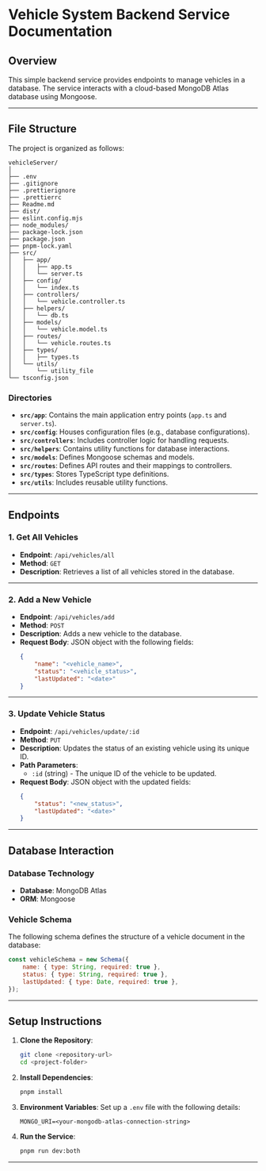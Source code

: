 # Vehicle System Backend Service Documentation

## Overview

This simple backend service provides endpoints to manage vehicles in a database. The service interacts with a cloud-based MongoDB Atlas database using Mongoose.

---

## File Structure

The project is organized as follows:

```
vehicleServer/
│
├── .env
├── .gitignore
├── .prettierignore
├── .prettierrc
├── Readme.md
├── dist/
├── eslint.config.mjs
├── node_modules/
├── package-lock.json
├── package.json
├── pnpm-lock.yaml
├── src/
│   ├── app/
│   │   ├── app.ts
│   │   └── server.ts
│   ├── config/
│   │   └── index.ts
│   ├── controllers/
│   │   └── vehicle.controller.ts
│   ├── helpers/
│   │   └── db.ts
│   ├── models/
│   │   └── vehicle.model.ts
│   ├── routes/
│   │   └── vehicle.routes.ts
│   ├── types/
│   │   ├── types.ts
│   └── utils/
│       └── utility_file
└── tsconfig.json
```

### Directories

- **`src/app`**: Contains the main application entry points (`app.ts` and `server.ts`).
- **`src/config`**: Houses configuration files (e.g., database configurations).
- **`src/controllers`**: Includes controller logic for handling requests.
- **`src/helpers`**: Contains utility functions for database interactions.
- **`src/models`**: Defines Mongoose schemas and models.
- **`src/routes`**: Defines API routes and their mappings to controllers.
- **`src/types`**: Stores TypeScript type definitions.
- **`src/utils`**: Includes reusable utility functions.

---

## Endpoints

### 1. **Get All Vehicles**

- **Endpoint**: `/api/vehicles/all`
- **Method**: `GET`
- **Description**: Retrieves a list of all vehicles stored in the database.

---

### 2. **Add a New Vehicle**

- **Endpoint**: `/api/vehicles/add`
- **Method**: `POST`
- **Description**: Adds a new vehicle to the database.
- **Request Body**: JSON object with the following fields:
  ```json
  {
      "name": "<vehicle_name>",
      "status": "<vehicle_status>",
      "lastUpdated": "<date>"
  }
  ```

---

### 3. **Update Vehicle Status**

- **Endpoint**: `/api/vehicles/update/:id`
- **Method**: `PUT`
- **Description**: Updates the status of an existing vehicle using its unique ID.
- **Path Parameters**:
  - `:id` (string) - The unique ID of the vehicle to be updated.
- **Request Body**: JSON object with the updated fields:
  ```json
  {
      "status": "<new_status>",
      "lastUpdated": "<date>"
  }
  ```

---

## Database Interaction

### Database Technology

- **Database**: MongoDB Atlas 
- **ORM**: Mongoose 

### Vehicle Schema

The following schema defines the structure of a vehicle document in the database:

```javascript
const vehicleSchema = new Schema({
    name: { type: String, required: true },
    status: { type: String, required: true },
    lastUpdated: { type: Date, required: true },
});
```

---

## Setup Instructions

1. **Clone the Repository**:

   ```bash
   git clone <repository-url>
   cd <project-folder>
   ```

2. **Install Dependencies**:

   ```bash
   pnpm install
   ```

3. **Environment Variables**:
   Set up a `.env` file with the following details:

   ```env
   MONGO_URI=<your-mongodb-atlas-connection-string>
   ```

4. **Run the Service**:

   ```bash
   pnpm run dev:both
   ```

---
